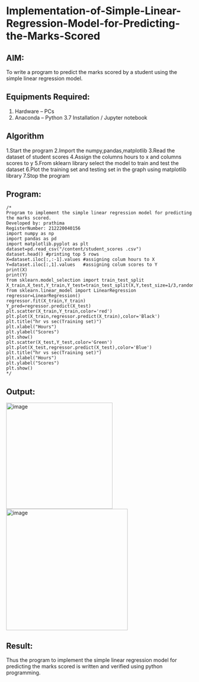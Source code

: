# Implementation-of-Simple-Linear-Regression-Model-for-Predicting-the-Marks-Scored

## AIM:
To write a program to predict the marks scored by a student using the simple linear regression model.

## Equipments Required:
1. Hardware – PCs
2. Anaconda – Python 3.7 Installation / Jupyter notebook

## Algorithm
1.Start the program
2.Import the numpy,pandas,matplotlib
3.Read the dataset of student scores
4.Assign the columns hours to x and columns scores to y
5.From sklearn library select the model to train and test the dataset
6.Plot the training set and testing set in the graph using matplotlib library
7.Stop the program
   

## Program:
```
/*
Program to implement the simple linear regression model for predicting the marks scored.
Developed by: prathima
RegisterNumber: 212220040156
import numpy as np
import pandas as pd
import matplotlib.pyplot as plt
dataset=pd.read_csv("/content/student_scores .csv")
dataset.head() #printing top 5 rows
X=dataset.iloc[:,:-1].values #assigning colum hours to X
Y=dataset.iloc[:,1].values   #assigning colum scores to Y
print(X)
print(Y)
from sklearn.model_selection import train_test_split
X_train,X_test,Y_train,Y_test=train_test_split(X,Y,test_size=1/3,random_state=0)
from sklearn.linear_model import LinearRegression
regressor=LinearRegression()
regressor.fit(X_train,Y_train)
Y_pred=regressor.predict(X_test)
plt.scatter(X_train,Y_train,color='red')
plt.plot(X_train,regressor.predict(X_train),color='Black')
plt.title("hr vs sec(Training set)")
plt.xlabel("Hours")
plt.ylabel("Scores")
plt.show()
plt.scatter(X_test,Y_test,color='Green')
plt.plot(X_test,regressor.predict(X_test),color='Blue')
plt.title("hr vs sec(Training set)")
plt.xlabel("Hours")
plt.ylabel("Scores")
plt.show()
*/
```

## Output:
<img width="287" alt="image" src="https://user-images.githubusercontent.com/108709865/192093058-1454e00f-6411-4362-ad28-511e58167389.png">
<img width="328" alt="image" src="https://user-images.githubusercontent.com/108709865/192093076-eacd6b66-25d3-49a2-89eb-9c0134bba596.png">



## Result:
Thus the program to implement the simple linear regression model for predicting the marks scored is written and verified using python programming.
